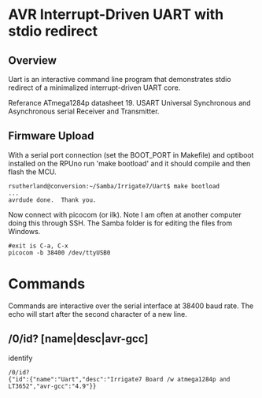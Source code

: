 # AVR  Interrupt-Driven UART with stdio redirect

## Overview

Uart is an interactive command line program that demonstrates stdio redirect of a minimalized interrupt-driven UART core. 

Referance ATmega1284p datasheet 19. USART Universal Synchronous and Asynchronous serial Receiver and Transmitter.

## Firmware Upload

With a serial port connection (set the BOOT_PORT in Makefile) and optiboot installed on the RPUno run 'make bootload' and it should compile and then flash the MCU.

``` 
rsutherland@conversion:~/Samba/Irrigate7/Uart$ make bootload
...
avrdude done.  Thank you.
``` 

Now connect with picocom (or ilk). Note I am often at another computer doing this through SSH. The Samba folder is for editing the files from Windows.

``` 
#exit is C-a, C-x
picocom -b 38400 /dev/ttyUSB0
``` 


# Commands

Commands are interactive over the serial interface at 38400 baud rate. The echo will start after the second character of a new line. 

## /0/id? [name|desc|avr-gcc]

identify 

``` 
/0/id?
{"id":{"name":"Uart","desc":"Irrigate7 Board /w atmega1284p and LT3652","avr-gcc":"4.9"}}
``` 
